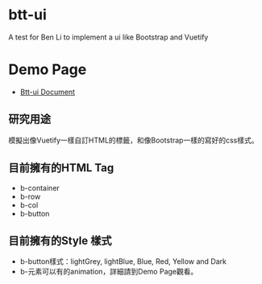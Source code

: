 # btt-ui
A test for Ben Li to implement a ui like Bootstrap and Vuetify

# Demo Page
- [Btt-ui Document](https://ben890524.github.io/btt-ui/)

## 研究用途

模擬出像Vuetify一樣自訂HTML的標籤，和像Bootstrap一樣的寫好的css樣式。

## 目前擁有的HTML Tag

- b-container
- b-row
- b-col
- b-button

## 目前擁有的Style 樣式

- b-button樣式：lightGrey, lightBlue, Blue, Red, Yellow and Dark
- b-元素可以有的animation，詳細請到Demo Page觀看。